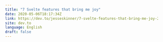 ```yaml
---
title: "7 Svelte features that bring me joy"
date: 2020-05-06T18:17:34Z
link: https://dev.to/jesseskinner/7-svelte-features-that-bring-me-joy-2923?utm_medium=RSS&utm_source=news.12bit.vn
site: dev.to
language: English
draft: false
---
```

